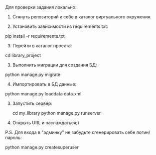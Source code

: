 Для проверки задания локально:

1. Стянуть репозиторий к себе в каталог виртуального окружения.


2. Установить зависимости из requirements.txt:

pip install -r requirements.txt


3. Перейти в каталог проекта:

cd library_project


3. Выполнить миграции для создания БД:

python manage.py migrate


4. Импортировать в БД данные:

python manage.py loaddata data.xml


3. Запустить сервер:

    cd my_library
    python manage.py runserver


4. Открыть URL и наслаждаться;)


P.S. Для входа в "админку" не забудьте сгенерировать себе логин/пароль:

python manage.py createsuperuser